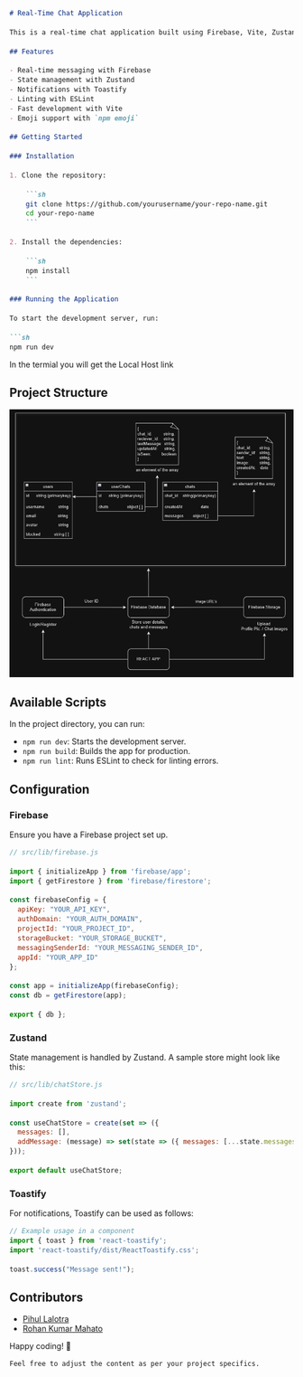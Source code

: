 ```markdown
# Real-Time Chat Application

This is a real-time chat application built using Firebase, Vite, Zustand, and Toastify. The project also utilizes ESLint for linting and npm for package management.

## Features

- Real-time messaging with Firebase
- State management with Zustand
- Notifications with Toastify
- Linting with ESLint
- Fast development with Vite
- Emoji support with `npm emoji`

## Getting Started

### Installation

1. Clone the repository:

    ```sh
    git clone https://github.com/yourusername/your-repo-name.git
    cd your-repo-name
    ```

2. Install the dependencies:

    ```sh
    npm install
    ```

### Running the Application

To start the development server, run:

```sh
npm run dev
```

In the termial you will get the Local Host link

## Project Structure

![There is some issue showing DataBase_Design here. Please checkout repository root folder](./DataBase_Design.png)

## Available Scripts

In the project directory, you can run:

- `npm run dev`: Starts the development server.
- `npm run build`: Builds the app for production.
- `npm run lint`: Runs ESLint to check for linting errors.

## Configuration

### Firebase

Ensure you have a Firebase project set up.

```javascript
// src/lib/firebase.js

import { initializeApp } from 'firebase/app';
import { getFirestore } from 'firebase/firestore';

const firebaseConfig = {
  apiKey: "YOUR_API_KEY",
  authDomain: "YOUR_AUTH_DOMAIN",
  projectId: "YOUR_PROJECT_ID",
  storageBucket: "YOUR_STORAGE_BUCKET",
  messagingSenderId: "YOUR_MESSAGING_SENDER_ID",
  appId: "YOUR_APP_ID"
};

const app = initializeApp(firebaseConfig);
const db = getFirestore(app);

export { db };
```

### Zustand

State management is handled by Zustand. A sample store might look like this:

```javascript
// src/lib/chatStore.js

import create from 'zustand';

const useChatStore = create(set => ({
  messages: [],
  addMessage: (message) => set(state => ({ messages: [...state.messages, message] })),
}));

export default useChatStore;
```

### Toastify

For notifications, Toastify can be used as follows:

```javascript
// Example usage in a component
import { toast } from 'react-toastify';
import 'react-toastify/dist/ReactToastify.css';

toast.success("Message sent!");
```

## Contributors

- [Pihul Lalotra](https://github.com/Pihul13)
- [Rohan Kumar Mahato](https://github.com/RohanKrMahato)

Happy coding! 🎉
```
Feel free to adjust the content as per your project specifics.